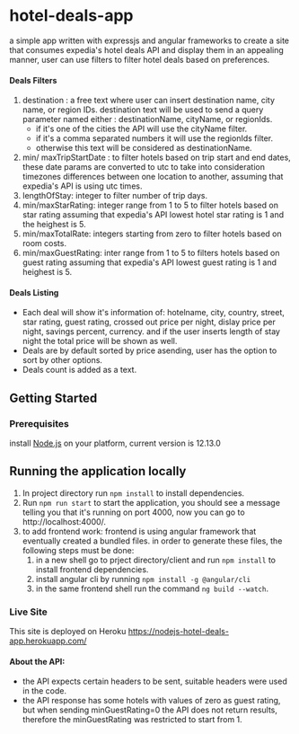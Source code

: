 # hotel-deals-app
a simple app written with expressjs and angular frameworks to create a site that consumes expedia's hotel deals API and display them in an appealing manner, user can use filters to filter hotel deals based on preferences.
#### Deals Filters
1. destination : a free text where user can insert destination name, city name, or region IDs.
destination text will be used to send a query parameter named either : destinationName, cityName, or regionIds.
   * if it's one of the cities the API will use the cityName filter. 
   * if it's a comma separated numbers it will use the regionIds filter.
   * otherwise this text will be considered as destinationName.
2.  min/ maxTripStartDate : 
to filter hotels based on trip start and end dates, these date params are converted to utc to take into consideration timezones differences between one location to another, assuming that expedia's API is using utc times.
3. lengthOfStay: integer to filter number of trip days.
4.  min/maxStarRating: integer range from 1 to 5 to filter hotels based on star rating assuming that expedia's API lowest hotel star rating is 1 and the heighest is 5.
5.  min/maxTotalRate: integers starting from zero to filter hotels based on room costs.
6. min/maxGuestRating: inter range from 1 to 5 to filters hotels based on guest rating assuming that expedia's API lowest guest rating is 1 and heighest is 5.
#### Deals Listing
* Each deal will show it's information of: hotelname, city, country, street, star rating, guest rating, crossed out price per night, dislay price per night, savings percent, currency. and if the user inserts length of stay night the total price will be shown as well. 
* Deals are by default sorted by price asending, user has the option to sort by other options. 
* Deals count is added as a text.


## Getting Started
### Prerequisites
install [Node.js](https://nodejs.org/en/download/) on your platform, current version is 12.13.0
## Running the application locally
1. In project directory run `npm install` to install dependencies.
2. Run `npm run start` to start the application, you should see a message telling you that it's running on port 4000, now you can go to http://localhost:4000/.
3. to add frontend work: 
frontend is using angular framework that eventually created a bundled files. in order to generate these files, the following steps must be done:
   1. in a new shell go to prject directory/client and run `npm install` to install frontend dependencies.
   2. install angular cli by running `npm install -g @angular/cli`
   3. in the same frontend shell run the command `ng build --watch`.

### Live Site
This site is deployed on Heroku
https://nodejs-hotel-deals-app.herokuapp.com/

#### About the API: 
- the API expects certain headers to be sent, suitable headers were used in the code.
- the API response has some hotels with values of zero as guest rating, but when sending minGuestRating=0 the API does not return results, therefore the minGuestRating was restricted to start from 1.